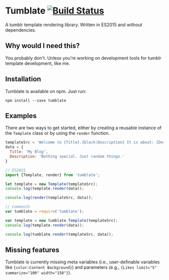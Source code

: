 # Tumblate [![Build Status](https://travis-ci.org/niklaskorz/tumblate.svg?branch=master)](https://travis-ci.org/niklaskorz/tumblate)

A tumblr template rendering library.
Written in ES2015 and without dependencies.

## Why would I need this?

You probably don't. Unless you're working on development tools for tumblr template development, like me.

## Installation

Tumblate is available on npm. Just run:

    npm install --save tumblate

## Examples

There are two ways to get started, either by creating a reusable instance of
the `Template` class or by using the `render` function.

```js
templateSrc = 'Welcome to {Title}.{block:Description} It is about: {Description}{/block:Description} Have a nice day!'
data = {
  Title: 'My Blog',
  Description: 'Nothing special. Just random things.'
}

// ES2015
import {Template, render} from 'tumblate';

let template = new Template(templateSrc);
console.log(template.render(data));

console.log(render(templateSrc, data));

// CommonJS
var tumblate = require('tumblate');

var template = new tumblate.Template(templateSrc);
console.log(template.render(data));

console.log(tumblate.render(templateSrc, data));
```

## Missing features

Tumblate is currently missing meta variables (i.e., user-definable variables like `{color:Content Background}`)
and parameters (e.g., `{Likes limit="5" summarize="100" width="150"}`).

